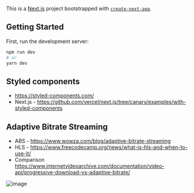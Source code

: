 This is a [Next.js](https://nextjs.org/) project bootstrapped with [`create-next-app`](https://github.com/vercel/next.js/tree/canary/packages/create-next-app).

## Getting Started

First, run the development server:

```bash
npm run dev
# or
yarn dev
```

## Styled components
- https://styled-components.com/ </br>
- Next.js - https://github.com/vercel/next.js/tree/canary/examples/with-styled-components

## Adaptive Bitrate Streaming

 - ABS - https://www.wowza.com/blog/adaptive-bitrate-streaming </br>
 - HLS - https://www.freecodecamp.org/news/what-is-hls-and-when-to-use-it/ <br />
 - Comparison https://www.internetvideoarchive.com/documentation/video-api/progressive-download-vs-adaptive-bitrate/ <br />

![image](https://user-images.githubusercontent.com/22271244/87681834-81ad7e80-c755-11ea-89d7-2955b813cec3.png)

